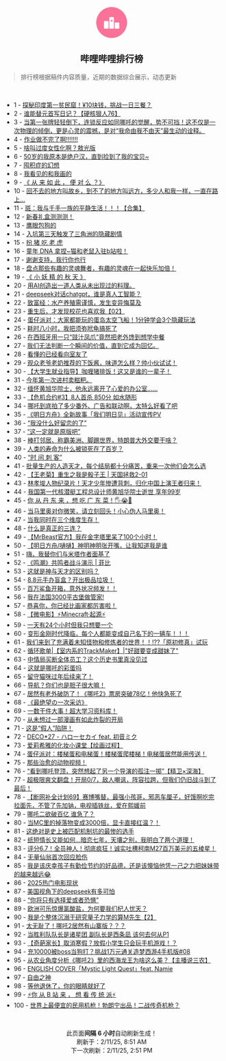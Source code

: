 <div align="center">
    <img src="./assets/icon_rank.png" alt="logo" />
    <h2>哔哩哔哩排行榜</h>
</div>

> 排行榜根据稿件内容质量，近期的数据综合展示，动态更新

<br />

<ul><li><span>1 - <a href=https://www.bilibili.com/BV1QSNxeAEo4 target=_blank>探秘印度第一贫民窟！¥10块钱，挑战一日三餐？</a></span></li><li><span>2 - <a href=https://www.bilibili.com/BV1EZNVegENC target=_blank>谁能替元首写日记？【硬核狠人76】</a></span></li><li><span>3 - <a href=https://www.bilibili.com/BV1LDNEeJEwm target=_blank>当第一张牌轻轻倒下，连锁反应如同哪吒的觉醒，势不可挡！这不仅是一次物理的倾倒，更是心灵的震撼，是对“我命由我不由天”最生动的诠释。</a></span></li><li><span>4 - <a href=https://www.bilibili.com/BV1NFN1euERc target=_blank>作业做不完了啊!!!!!!!</a></span></li><li><span>5 - <a href=https://www.bilibili.com/BV1AENJecE21 target=_blank>啥叫过度女性化啊？敖光版</a></span></li><li><span>6 - <a href=https://www.bilibili.com/BV18zNbeqEV6 target=_blank>50岁的我原本是绝户汉，直到捡到了我的宝贝~</a></span></li><li><span>7 - <a href=https://www.bilibili.com/BV1RjNueDEn5 target=_blank>囤积症的幻想</a></span></li><li><span>8 - <a href=https://www.bilibili.com/BV1ZUN8eJEJ6 target=_blank>我看见的和我画的</a></span></li><li><span>9 - <a href=https://www.bilibili.com/BV1gAN9euEez target=_blank>《&nbsp;从&nbsp;来&nbsp;如&nbsp;此&nbsp;，&nbsp;便&nbsp;对&nbsp;么&nbsp;？》</a></span></li><li><span>10 - <a href=https://www.bilibili.com/BV1RJN3e4Eys target=_blank>回不去的地方叫故乡，到不了的地方叫远方，多少人和我一样，一直在路上…</a></span></li><li><span>11 - <a href=https://www.bilibili.com/BV1GjN8eGEcE target=_blank>斑：我与千手一族的平静生活！！！【合集】</a></span></li><li><span>12 - <a href=https://www.bilibili.com/BV13MfDY2EVq target=_blank>新春礼盒测测测！</a></span></li><li><span>13 - <a href=https://www.bilibili.com/BV1dLN3eFEAL target=_blank>鹰眼包狗的</a></span></li><li><span>14 - <a href=https://www.bilibili.com/BV1UvN1e5EWp target=_blank>入坑第三天触发了三角洲的隐藏剧情</a></span></li><li><span>15 - <a href=https://www.bilibili.com/BV1oLN3eFEV9 target=_blank>扮&nbsp;猪&nbsp;吃&nbsp;老&nbsp;虎</a></span></li><li><span>16 - <a href=https://www.bilibili.com/BV1qdNVe6Ed5 target=_blank>童年&nbsp;DNA&nbsp;拿捏~猫和老鼠入驻b站啦！</a></span></li><li><span>17 - <a href=https://www.bilibili.com/BV1HHNgeTExV target=_blank>谢谢支持，我行你也行</a></span></li><li><span>18 - <a href=https://www.bilibili.com/BV1v3N8e1E9P target=_blank>盘点那些有趣的灵魂舞者，有趣的灵魂在一起快乐加倍！</a></span></li><li><span>19 - <a href=https://www.bilibili.com/BV1ykNVeJEPt target=_blank>《&nbsp;小&nbsp;妖&nbsp;精&nbsp;的&nbsp;秋&nbsp;天&nbsp;》</a></span></li><li><span>20 - <a href=https://www.bilibili.com/BV1taNnegEju target=_blank>用AI创造出一道人类从未出现过的料理。</a></span></li><li><span>21 - <a href=https://www.bilibili.com/BV1KXNHe1ECZ target=_blank>deepseek对话chatgpt，谁是真人工智能？</a></span></li><li><span>22 - <a href=https://www.bilibili.com/BV1kENhefE3v target=_blank>致富经：水产养殖需谨慎，发生变异悔莫及</a></span></li><li><span>23 - <a href=https://www.bilibili.com/BV1C7Nhe8Er3 target=_blank>重生后，才发现校花也喜欢我【02】</a></span></li><li><span>24 - <a href=https://www.bilibili.com/BV1F6N8edE4e target=_blank>蛋仔派对：大家都能玩的蛋岛太空飞船！1分钟学会3个隐藏玩法</a></span></li><li><span>25 - <a href=https://www.bilibili.com/BV1NFN3e3EPU target=_blank>耗时八小时，我把须弥玳龟搞死了</a></span></li><li><span>26 - <a href=https://www.bilibili.com/BV1omfoYVEMC target=_blank>在西班牙用一只“豉汁凤爪”竟然把老外馋到想学中餐</a></span></li><li><span>27 - <a href=https://www.bilibili.com/BV1maN3eEEW3 target=_blank>我们无法判断一个瞬间的价值，直到它成为回忆。</a></span></li><li><span>28 - <a href=https://www.bilibili.com/BV1ZRN3eYEvp target=_blank>看懂的已经看向室友了</a></span></li><li><span>29 - <a href=https://www.bilibili.com/BV1V6NHe9E7Q target=_blank>观众老爷老奶推荐的下饭酱，味道怎么样？帅小伙试试！</a></span></li><li><span>30 - <a href=https://www.bilibili.com/BV1TzNVepEUk target=_blank>【大学生就业指导】咖喱猪排饭！这又是谁的一辈子！</a></span></li><li><span>31 - <a href=https://www.bilibili.com/BV1vSNNekEsw target=_blank>今年第一次进村卖糍粑。</a></span></li><li><span>32 - <a href=https://www.bilibili.com/BV13xN3eWEWL target=_blank>缅怀黄旭华院士，他永远离开了心爱的办公室……</a></span></li><li><span>33 - <a href=https://www.bilibili.com/BV1ErNjemEz1 target=_blank>【危机合约#3】8人首杀&nbsp;850分&nbsp;如水随形</a></span></li><li><span>34 - <a href=https://www.bilibili.com/BV1M3NWeHEBr target=_blank>哪吒到底拍了多少番外、广告和联动啊，太特么好看了吧</a></span></li><li><span>35 - <a href=https://www.bilibili.com/BV1KzNVepE1Q target=_blank>《明日方舟》全新故事「我们明日见」活动宣传PV</a></span></li><li><span>36 - <a href=https://www.bilibili.com/BV1f2N8eDE5A target=_blank>“我没什么好留恋的了”</a></span></li><li><span>37 - <a href=https://www.bilibili.com/BV17iN2eYEzK target=_blank>“这一定就是原版吧”</a></span></li><li><span>38 - <a href=https://www.bilibili.com/BV1bRNGepEeL target=_blank>棒打邻居、称霸美洲、脚踢世界，特朗普大外交要干啥？</a></span></li><li><span>39 - <a href=https://www.bilibili.com/BV1uxN8eKEVz target=_blank>人类的寿命为什么被锁死在了百岁？</a></span></li><li><span>40 - <a href=https://www.bilibili.com/BV1cJN9etEDm target=_blank>“时&nbsp;间&nbsp;刺&nbsp;客”</a></span></li><li><span>41 - <a href=https://www.bilibili.com/BV1MWNtefEMP target=_blank>批量生产的人造天才，每个结局都十分痛苦，重来一次他们会怎么选</a></span></li><li><span>42 - <a href=https://www.bilibili.com/BV1JrNDe1Efo target=_blank>【王老菊】重生之我是骰子王&nbsp;|&nbsp;天国拯救2-01</a></span></li><li><span>43 - <a href=https://www.bilibili.com/BV1KoNgeVEi6 target=_blank>林孝埈人物纪录片！天才少年惨遭背刺，归化中国上演王者归来！</a></span></li><li><span>44 - <a href=https://www.bilibili.com/BV1YvNbegE9B target=_blank>我国第一代核潜艇工程总设计师黄旭华院士逝世&nbsp;享年99岁</a></span></li><li><span>45 - <a href=https://www.bilibili.com/BV1AcNpegEt1 target=_blank>你&nbsp;从&nbsp;丹&nbsp;东&nbsp;来&nbsp;，想&nbsp;吃&nbsp;广&nbsp;东&nbsp;菜！🖐😭🤚</a></span></li><li><span>46 - <a href=https://www.bilibili.com/BV15bNPeMEgQ target=_blank>当马里奥对你微笑，请立刻回头！小心伪人马里奥！</a></span></li><li><span>47 - <a href=https://www.bilibili.com/BV12pNNecENo target=_blank>当我同时在三个维度生存！</a></span></li><li><span>48 - <a href=https://www.bilibili.com/BV1uUNgeUEs6 target=_blank>什么是真正的三连？</a></span></li><li><span>49 - <a href=https://www.bilibili.com/BV1DYNmeWENh target=_blank>【MrBeast官方】我在金字塔里呆了100个小时！</a></span></li><li><span>50 - <a href=https://www.bilibili.com/BV1wxNHePE7n target=_blank>【明日方舟/嗵嗵】神明神明张开嘴，让我知道我是谁</a></span></li><li><span>51 - <a href=https://www.bilibili.com/BV1d7N3eZEe4 target=_blank>嗨，我替你们与米塔作者面基了</a></span></li><li><span>52 - <a href=https://www.bilibili.com/BV13fNDePEGV target=_blank>《鸣潮》共鸣者战斗演示&nbsp;|&nbsp;菲比</a></span></li><li><span>53 - <a href=https://www.bilibili.com/BV1FpN9exEdG target=_blank>这就是神与天才的区别吗？</a></span></li><li><span>54 - <a href=https://www.bilibili.com/BV1acNgeDEkc target=_blank>8.8元手办盲盒？开出极品垃圾！</a></span></li><li><span>55 - <a href=https://www.bilibili.com/BV1QRNteqE64 target=_blank>百万鲨鱼开箱，意外状况频发！！</a></span></li><li><span>56 - <a href=https://www.bilibili.com/BV1x3NMeKEWj target=_blank>我在法国3000平古堡做管家!</a></span></li><li><span>57 - <a href=https://www.bilibili.com/BV194NVe8Eg3 target=_blank>恭喜你，你已经比画家都厉害啦！</a></span></li><li><span>58 - <a href=https://www.bilibili.com/BV1baNsedEtW target=_blank>【微电影】⚡Minecraft·起源⚡</a></span></li><li><span>59 - <a href=https://www.bilibili.com/BV1RjNueDEKP target=_blank>一天有24个小时但我只想要一个</a></span></li><li><span>60 - <a href=https://www.bilibili.com/BV19pN1epEMX target=_blank>变形金刚时代降临，每个人都能变成自己名下的一辆车！！！</a></span></li><li><span>61 - <a href=https://www.bilibili.com/BV1s3NKetEKE target=_blank>我们来到了充满着未知怪物和修炼者的世界！！!??「原初修真」试玩</a></span></li><li><span>62 - <a href=https://www.bilibili.com/BV1rkN8esEPH target=_blank>循环歌单|【室内系的TrackMaker】|&quot;好甜要变成甜妹了&quot;</a></span></li><li><span>63 - <a href=https://www.bilibili.com/BV11nN2eCEn1 target=_blank>中情局买断全体员工？这个历史书里真没见过</a></span></li><li><span>64 - <a href=https://www.bilibili.com/BV1LNNNeCE1d target=_blank>这就是哪吒的彩蛋吗</a></span></li><li><span>65 - <a href=https://www.bilibili.com/BV19wNGeZEbF target=_blank>留守猫咪过年后续来了！</a></span></li><li><span>66 - <a href=https://www.bilibili.com/BV16yNueaEgR target=_blank>导航？你们也是胆子很大嘛！</a></span></li><li><span>67 - <a href=https://www.bilibili.com/BV1h3N2eSELq target=_blank>居然有老外破防了！《哪吒2》票房突破78亿！他快急死了</a></span></li><li><span>68 - <a href=https://www.bilibili.com/BV1xTNKecEMx target=_blank>《最绝望の一次采访》</a></span></li><li><span>69 - <a href=https://www.bilibili.com/BV1qcN5eTEHc target=_blank>一数干件大事！超大学习资料库！</a></span></li><li><span>70 - <a href=https://www.bilibili.com/BV1yvNueBEXY target=_blank>从未想过一部漫画有如此炸裂的开局</a></span></li><li><span>71 - <a href=https://www.bilibili.com/BV1JFNTeREiV target=_blank>这是“假人”陷阱！</a></span></li><li><span>72 - <a href=https://www.bilibili.com/BV15kFVeQEZ6 target=_blank>DECO*27&nbsp;-&nbsp;ハローセカイ&nbsp;feat.&nbsp;初音ミク</a></span></li><li><span>73 - <a href=https://www.bilibili.com/BV1ZjN1e4EG3 target=_blank>爱莉希雅的化妆小课堂【绘画过程】</a></span></li><li><span>74 - <a href=https://www.bilibili.com/BV1SiNmeHEzB target=_blank>蛋仔派对：楼梯蛋和电梯蛋！楼梯蛋爬楼梯！电梯蛋居然能用传送！</a></span></li><li><span>75 - <a href=https://www.bilibili.com/BV1jENweTEZt target=_blank>那些治愈的动物视频！</a></span></li><li><span>76 - <a href=https://www.bilibili.com/BV1fxNbejEcV target=_blank>“看到哪吒登顶，突然想起了另一个导演的孤注一掷”【精卫×深海】</a></span></li><li><span>77 - <a href=https://www.bilibili.com/BV1kJNgeBEEA target=_blank>超极限爽文翻盘！开局0/7，敌人嘲讽，阵容拉跨，但我们仍旧战斗到了最后！</a></span></li><li><span>78 - <a href=https://www.bilibili.com/BV1w6N8edEEB target=_blank>【断网补全计划69】赛博嘴替，最强小孩哥，邪恶车厘子，好饿啊吃完拉面先，不管了先加钠，电视插铁丝，爱在熙媛前</a></span></li><li><span>79 - <a href=https://www.bilibili.com/BV11BN3e5EZY target=_blank>哪吒二欲破百亿&nbsp;谁急了？</a></span></li><li><span>80 - <a href=https://www.bilibili.com/BV1DZNtevE9g target=_blank>当MC里的掉落物变成3000倍，显卡直接红温？！</a></span></li><li><span>81 - <a href=https://www.bilibili.com/BV1FGN1ecETJ target=_blank>这绝对是史上被匹配机制坑的最惨的选手</a></span></li><li><span>82 - <a href=https://www.bilibili.com/BV1VLNuepECm target=_blank>纸短情长又能如何...暗恋七年，天壤之别，我明白了两个道理！</a></span></li><li><span>83 - <a href=https://www.bilibili.com/BV1F5NSeLEyJ target=_blank>评分6.7！全员神人！彻底疯狂！诚实吐槽柯南M27百万美元的五棱星！</a></span></li><li><span>84 - <a href=https://www.bilibili.com/BV1rmN3eME9M target=_blank>无量仙翁首次回应脸伤</a></span></li><li><span>85 - <a href=https://www.bilibili.com/BV1TKNbecEKU target=_blank>我是该庆幸孩子有勤俭节约的好品德，还是该懊恼他凭一己之力把妹妹带的越来越远😂</a></span></li><li><span>86 - <a href=https://www.bilibili.com/BV1MWN8eqEct target=_blank>2025热门电影现状</a></span></li><li><span>87 - <a href=https://www.bilibili.com/BV1jnNVevEJg target=_blank>美国视角下的deepseek有多可怕</a></span></li><li><span>88 - <a href=https://www.bilibili.com/BV1TENWe2EFE target=_blank>“你将只有选择爱或者恐惧”</a></span></li><li><span>89 - <a href=https://www.bilibili.com/BV1vcNGebEwm target=_blank>欧洲可乐惊爆氯酸盐，为何要我们杞人忧天？</a></span></li><li><span>90 - <a href=https://www.bilibili.com/BV1uQNyeyEhX target=_blank>我是个整体沉溺于研究量子力学的算M先生【2】</a></span></li><li><span>91 - <a href=https://www.bilibili.com/BV1RjN3ebEEX target=_blank>太无耻了！哪吒2居然有山寨版？？？</a></span></li><li><span>92 - <a href=https://www.bilibili.com/BV1PTNmeGEe4 target=_blank>当胜利队队长是诸星团&nbsp;副队长是西条凪&nbsp;该何去何从P1</a></span></li><li><span>93 - <a href=https://www.bilibili.com/BV1qoN3ewEB3 target=_blank>【奇葩家长】取消寒假？放假小学生只会玩手机游戏！？</a></span></li><li><span>94 - <a href=https://www.bilibili.com/BV1t8NnerEQY target=_blank>充10000被boss当狗打？挑战1万元通关造梦西游4手机版#08</a></span></li><li><span>95 - <a href=https://www.bilibili.com/BV1pzN8e4E4i target=_blank>从农业角度分析《哪吒2》里的西海龙王为啥这么美？【主播说三农】</a></span></li><li><span>96 - <a href=https://www.bilibili.com/BV1s3NMeKE6j target=_blank>ENGLISH&nbsp;COVER「Mystic&nbsp;Light&nbsp;Quest」feat.&nbsp;Namie</a></span></li><li><span>97 - <a href=https://www.bilibili.com/BV1sWN2erE74 target=_blank>自由之神</a></span></li><li><span>98 - <a href=https://www.bilibili.com/BV1qxNbejE3L target=_blank>等他退休了，你的眼睛就好了</a></span></li><li><span>99 - <a href=https://www.bilibili.com/BV1uRN2enEXL target=_blank>⚡你&nbsp;从&nbsp;B&nbsp;站&nbsp;来&nbsp;，&nbsp;想&nbsp;看&nbsp;传&nbsp;统&nbsp;派⚡</a></span></li><li><span>100 - <a href=https://www.bilibili.com/BV1quNEe7ENX target=_blank>世界上最便宜的民用机枪！勃朗宁出品！二战传奇机枪？</a></span></li></ul>

<br />

<p align=center>此页面<strong>间隔 6 小时</strong>自动刷新生成！<br>刷新于：2/11/25, 8:51 AM<br>下一次刷新：2/11/25, 2:51 PM</p>
